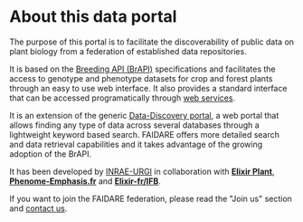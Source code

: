 # About this data portal

The purpose of this portal is to facilitate the discoverability of public data on plant biology from a federation of established data repositories.

It is based on the [Breeding API (BrAPI)](https://brapi.org/) specifications and facilitates the access to genotype and phenotype datasets for crop and forest plants through an easy to use web interface.
It also provides a standard interface that can be accessed programatically through [web services](https://urgi.versailles.inrae.fr/faidare/swagger-ui.html).

It is an extension of the generic [Data-Discovery portal](https://forgemia.inra.fr/urgi-is/data-discovery), a web portal that allows finding any type of data across several databases through a lightweight keyword based search.
FAIDARE offers more detailed search and data retrieval capabilities and it takes advantage of the growing adoption of the BrAPI.

It has been developed by [INRAE-URGI](http://urgi.versailles.inrae.fr/) in collaboration with [**Elixir Plant**](https://elixir-europe.org/communities/plant-sciences), [**Phenome-Emphasis.fr**](https://www.phenome-emphasis.fr/phenome_eng/Methodological-projects/MCP2-Distributed-Information-system) and [**Elixir-fr/IFB**](https://www.france-bioinformatique.fr).

If you want to join the FAIDARE federation, please read the "Join us" section and [contact us](mailto:urgi-contact@inrae.fr?subject=%5BFAIDARE%5D).
